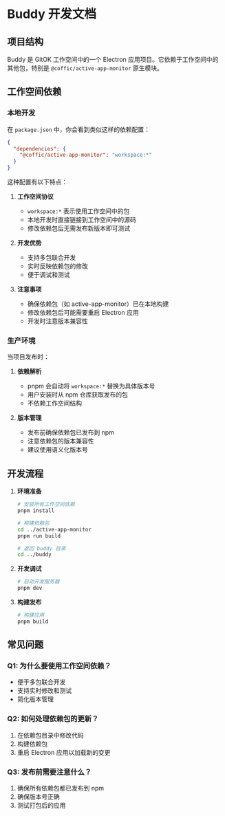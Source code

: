 # Buddy 开发文档

## 项目结构

Buddy 是 GitOK 工作空间中的一个 Electron 应用项目。它依赖于工作空间中的其他包，特别是 `@coffic/active-app-monitor` 原生模块。

## 工作空间依赖

### 本地开发

在 `package.json` 中，你会看到类似这样的依赖配置：

```json
{
  "dependencies": {
    "@coffic/active-app-monitor": "workspace:*"
  }
}
```

这种配置有以下特点：

1. **工作空间协议**
   - `workspace:*` 表示使用工作空间中的包
   - 本地开发时直接链接到工作空间中的源码
   - 修改依赖包后无需发布新版本即可测试

2. **开发优势**
   - 支持多包联合开发
   - 实时反映依赖包的修改
   - 便于调试和测试

3. **注意事项**
   - 确保依赖包（如 active-app-monitor）已在本地构建
   - 修改依赖包后可能需要重启 Electron 应用
   - 开发时注意版本兼容性

### 生产环境

当项目发布时：

1. **依赖解析**
   - pnpm 会自动将 `workspace:*` 替换为具体版本号
   - 用户安装时从 npm 仓库获取发布的包
   - 不依赖工作空间结构

2. **版本管理**
   - 发布前确保依赖包已发布到 npm
   - 注意依赖包的版本兼容性
   - 建议使用语义化版本号

## 开发流程

1. **环境准备**

   ```bash
   # 安装所有工作空间依赖
   pnpm install
   
   # 构建依赖包
   cd ../active-app-monitor
   pnpm run build
   
   # 返回 buddy 目录
   cd ../buddy
   ```

2. **开发调试**

   ```bash
   # 启动开发服务器
   pnpm dev
   ```

3. **构建发布**

   ```bash
   # 构建应用
   pnpm build
   ```

## 常见问题

### Q1: 为什么要使用工作空间依赖？

- 便于多包联合开发
- 支持实时修改和测试
- 简化版本管理

### Q2: 如何处理依赖包的更新？

1. 在依赖包目录中修改代码
2. 构建依赖包
3. 重启 Electron 应用以加载新的变更

### Q3: 发布前需要注意什么？

1. 确保所有依赖包都已发布到 npm
2. 确保版本号正确
3. 测试打包后的应用
